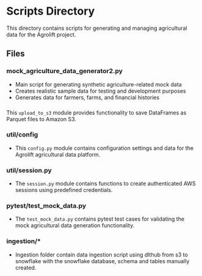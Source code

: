 # Scripts Directory

This directory contains scripts for generating and managing agricultural data for the Agrolift project.

## Files

### mock_agriculture_data_generator2.py
- Main script for generating synthetic agriculture-related mock data
- Creates realistic sample data for testing and development purposes
- Generates data for farmers, farms, and financial histories

###
This `upload_to_s3` module provides functionality to save DataFrames as Parquet files to Amazon S3.

### util/config
- This `config.py` module contains configuration settings and data for the Agrolift agricultural data platform.

### util/session.py
- The `session.py` module contains functions to create authenticated AWS sessions using predefined credentials.

### pytest/test_mock_data.py
- The `test_mock_data.py` contains pytest test cases for validating the mock agricultural data generation functionality.

### ingestion/*
- Ingestion folder contain data ingestion script using dlthub from s3 to snowflake with the snowflake database, schema and tables manually created.